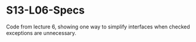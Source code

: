 S13-L06-Specs
=============

Code from lecture 6, showing one way to simplify interfaces when checked exceptions are unnecessary.
